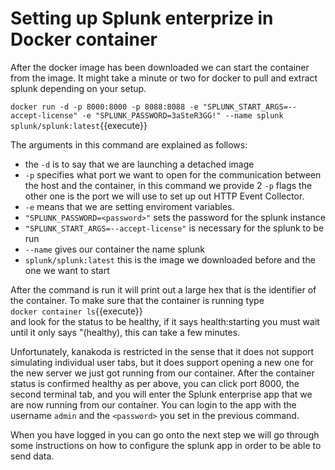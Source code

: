 # Setting up Splunk enterprize in Docker container

After the docker image has been downloaded we can start the container from the image. It might take a minute or two for docker to pull and extract splunk depending on your setup.

`docker run -d -p 8000:8000 -p 8088:8088 -e "SPLUNK_START_ARGS=--accept-license" -e "SPLUNK_PASSWORD=3aSteR3GG!" --name splunk splunk/splunk:latest`{{execute}}  

The arguments in this command are explained as follows:
* the `-d` is to say that we are launching a detached image
* `-p` specifies what port we want to open for the communication between the host and the container, in this command we provide 2 `-p` flags the other one is the port we will use to set up out HTTP Event Collector.
* `-e` means that we are setting enviroment variables.
* `"SPLUNK_PASSWORD=<password>"` sets the password for the splunk instance
* `"SPLUNK_START_ARGS=--accept-license"` is necessary for the splunk to be run
* `--name` gives our container the name splunk 
* `splunk/splunk:latest` this is the image we downloaded before and the one we want to start

After the command is run it will print out a large hex that is the identifier of the container. 
To make sure that the container is running type  
`docker container ls`{{execute}}  
and look for the status to be healthy, if it says health:starting you must wait until it only says "(healthy), this can take a few minutes.


Unfortunately, kanakoda is restricted in the sense that it does not support simulating individual user tabs, but it does support opening a new one for the new server we just got running from our container.
After the container status is confirmed healthy as per above, you can click port 8000, the second terminal tab, and you will enter the Splunk enterprise app that we are now running from our container.
You can login to the app with the username `admin` and the `<password>` you set in the previous command. 
  
When you have logged in you can go onto the next step we will go through some instructions on how to configure the splunk app in order to be able to send data. 
